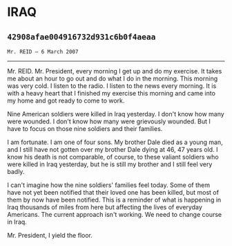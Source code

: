 # IRAQ
## `42908afae004916732d931c6b0f4aeaa`
`Mr. REID — 6 March 2007`

---


Mr. REID. Mr. President, every morning I get up and do my exercise. 
It takes me about an hour to go out and do what I do in the morning. 
This morning was very cold. I listen to the radio. I listen to the news 
every morning. It is with a heavy heart that I finished my exercise 
this morning and came into my home and got ready to come to work.

Nine American soldiers were killed in Iraq yesterday. I don't know 
how many were wounded. I don't know how many were grievously wounded. 
But I have to focus on those nine soldiers and their families.

I am fortunate. I am one of four sons. My brother Dale died as a 
young man, and I still have not gotten over my brother Dale dying at 
46, 47 years old. I know his death is not comparable, of course, to 
these valiant soldiers who were killed in Iraq yesterday, but he is 
still my brother and I still feel very badly.

I can't imagine how the nine soldiers' families feel today. Some of 
them have not yet been notified that their loved one has been killed, 
but most of them by now have been notified. This is a reminder of what 
is happening in Iraq thousands of miles from here but affecting the 
lives of everyday Americans. The current approach isn't working. We 
need to change course in Iraq.

Mr. President, I yield the floor.



